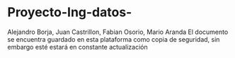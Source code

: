 # Proyecto-Ing-datos-
Alejandro Borja, Juan Castrillon, Fabian Osorio, Mario Aranda
El documento se encuentra guardado en esta plataforma como copia de seguridad, sin embargo esté estará en constante actualización
